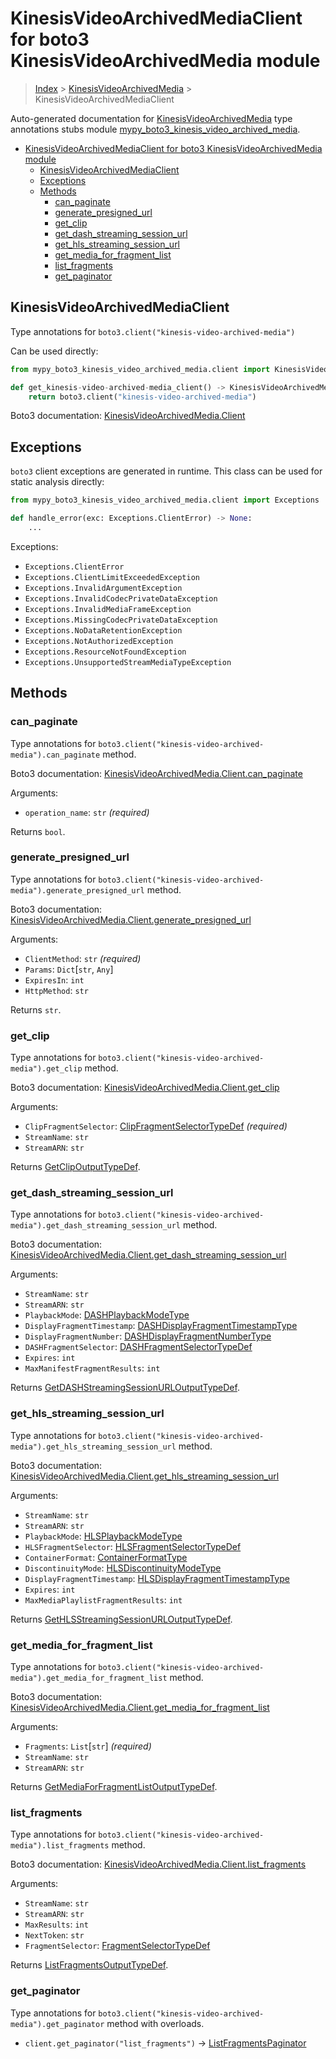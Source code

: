 # KinesisVideoArchivedMediaClient for boto3 KinesisVideoArchivedMedia module

> [Index](..) > [KinesisVideoArchivedMedia](.) >
> KinesisVideoArchivedMediaClient

Auto-generated documentation for
[KinesisVideoArchivedMedia](https://boto3.amazonaws.com/v1/documentation/api/1.17.74/reference/services/kinesis-video-archived-media.html#KinesisVideoArchivedMedia)
type annotations stubs module
[mypy_boto3_kinesis_video_archived_media](https://pypi.org/project/mypy-boto3-kinesis-video-archived-media/).

- [KinesisVideoArchivedMediaClient for boto3 KinesisVideoArchivedMedia module](#kinesisvideoarchivedmediaclient-for-boto3-kinesisvideoarchivedmedia-module)
  - [KinesisVideoArchivedMediaClient](#kinesisvideoarchivedmediaclient)
  - [Exceptions](#exceptions)
  - [Methods](#methods)
    - [can_paginate](#can_paginate)
    - [generate_presigned_url](#generate_presigned_url)
    - [get_clip](#get_clip)
    - [get_dash_streaming_session_url](#get_dash_streaming_session_url)
    - [get_hls_streaming_session_url](#get_hls_streaming_session_url)
    - [get_media_for_fragment_list](#get_media_for_fragment_list)
    - [list_fragments](#list_fragments)
    - [get_paginator](#get_paginator)

## KinesisVideoArchivedMediaClient

Type annotations for `boto3.client("kinesis-video-archived-media")`

Can be used directly:

```python
from mypy_boto3_kinesis_video_archived_media.client import KinesisVideoArchivedMediaClient

def get_kinesis-video-archived-media_client() -> KinesisVideoArchivedMediaClient:
    return boto3.client("kinesis-video-archived-media")
```

Boto3 documentation:
[KinesisVideoArchivedMedia.Client](https://boto3.amazonaws.com/v1/documentation/api/1.17.74/reference/services/kinesis-video-archived-media.html#KinesisVideoArchivedMedia.Client)

## Exceptions

`boto3` client exceptions are generated in runtime. This class can be used for
static analysis directly:

```python
from mypy_boto3_kinesis_video_archived_media.client import Exceptions

def handle_error(exc: Exceptions.ClientError) -> None:
    ...
```

Exceptions:

- `Exceptions.ClientError`
- `Exceptions.ClientLimitExceededException`
- `Exceptions.InvalidArgumentException`
- `Exceptions.InvalidCodecPrivateDataException`
- `Exceptions.InvalidMediaFrameException`
- `Exceptions.MissingCodecPrivateDataException`
- `Exceptions.NoDataRetentionException`
- `Exceptions.NotAuthorizedException`
- `Exceptions.ResourceNotFoundException`
- `Exceptions.UnsupportedStreamMediaTypeException`

## Methods

### can_paginate

Type annotations for
`boto3.client("kinesis-video-archived-media").can_paginate` method.

Boto3 documentation:
[KinesisVideoArchivedMedia.Client.can_paginate](https://boto3.amazonaws.com/v1/documentation/api/1.17.74/reference/services/kinesis-video-archived-media.html#KinesisVideoArchivedMedia.Client.can_paginate)

Arguments:

- `operation_name`: `str` *(required)*

Returns `bool`.

### generate_presigned_url

Type annotations for
`boto3.client("kinesis-video-archived-media").generate_presigned_url` method.

Boto3 documentation:
[KinesisVideoArchivedMedia.Client.generate_presigned_url](https://boto3.amazonaws.com/v1/documentation/api/1.17.74/reference/services/kinesis-video-archived-media.html#KinesisVideoArchivedMedia.Client.generate_presigned_url)

Arguments:

- `ClientMethod`: `str` *(required)*
- `Params`: `Dict`\[`str`, `Any`\]
- `ExpiresIn`: `int`
- `HttpMethod`: `str`

Returns `str`.

### get_clip

Type annotations for `boto3.client("kinesis-video-archived-media").get_clip`
method.

Boto3 documentation:
[KinesisVideoArchivedMedia.Client.get_clip](https://boto3.amazonaws.com/v1/documentation/api/1.17.74/reference/services/kinesis-video-archived-media.html#KinesisVideoArchivedMedia.Client.get_clip)

Arguments:

- `ClipFragmentSelector`:
  [ClipFragmentSelectorTypeDef](./type_defs.md#clipfragmentselectortypedef)
  *(required)*
- `StreamName`: `str`
- `StreamARN`: `str`

Returns [GetClipOutputTypeDef](./type_defs.md#getclipoutputtypedef).

### get_dash_streaming_session_url

Type annotations for
`boto3.client("kinesis-video-archived-media").get_dash_streaming_session_url`
method.

Boto3 documentation:
[KinesisVideoArchivedMedia.Client.get_dash_streaming_session_url](https://boto3.amazonaws.com/v1/documentation/api/1.17.74/reference/services/kinesis-video-archived-media.html#KinesisVideoArchivedMedia.Client.get_dash_streaming_session_url)

Arguments:

- `StreamName`: `str`
- `StreamARN`: `str`
- `PlaybackMode`: [DASHPlaybackModeType](./literals.md#dashplaybackmodetype)
- `DisplayFragmentTimestamp`:
  [DASHDisplayFragmentTimestampType](./literals.md#dashdisplayfragmenttimestamptype)
- `DisplayFragmentNumber`:
  [DASHDisplayFragmentNumberType](./literals.md#dashdisplayfragmentnumbertype)
- `DASHFragmentSelector`:
  [DASHFragmentSelectorTypeDef](./type_defs.md#dashfragmentselectortypedef)
- `Expires`: `int`
- `MaxManifestFragmentResults`: `int`

Returns
[GetDASHStreamingSessionURLOutputTypeDef](./type_defs.md#getdashstreamingsessionurloutputtypedef).

### get_hls_streaming_session_url

Type annotations for
`boto3.client("kinesis-video-archived-media").get_hls_streaming_session_url`
method.

Boto3 documentation:
[KinesisVideoArchivedMedia.Client.get_hls_streaming_session_url](https://boto3.amazonaws.com/v1/documentation/api/1.17.74/reference/services/kinesis-video-archived-media.html#KinesisVideoArchivedMedia.Client.get_hls_streaming_session_url)

Arguments:

- `StreamName`: `str`
- `StreamARN`: `str`
- `PlaybackMode`: [HLSPlaybackModeType](./literals.md#hlsplaybackmodetype)
- `HLSFragmentSelector`:
  [HLSFragmentSelectorTypeDef](./type_defs.md#hlsfragmentselectortypedef)
- `ContainerFormat`: [ContainerFormatType](./literals.md#containerformattype)
- `DiscontinuityMode`:
  [HLSDiscontinuityModeType](./literals.md#hlsdiscontinuitymodetype)
- `DisplayFragmentTimestamp`:
  [HLSDisplayFragmentTimestampType](./literals.md#hlsdisplayfragmenttimestamptype)
- `Expires`: `int`
- `MaxMediaPlaylistFragmentResults`: `int`

Returns
[GetHLSStreamingSessionURLOutputTypeDef](./type_defs.md#gethlsstreamingsessionurloutputtypedef).

### get_media_for_fragment_list

Type annotations for
`boto3.client("kinesis-video-archived-media").get_media_for_fragment_list`
method.

Boto3 documentation:
[KinesisVideoArchivedMedia.Client.get_media_for_fragment_list](https://boto3.amazonaws.com/v1/documentation/api/1.17.74/reference/services/kinesis-video-archived-media.html#KinesisVideoArchivedMedia.Client.get_media_for_fragment_list)

Arguments:

- `Fragments`: `List`\[`str`\] *(required)*
- `StreamName`: `str`
- `StreamARN`: `str`

Returns
[GetMediaForFragmentListOutputTypeDef](./type_defs.md#getmediaforfragmentlistoutputtypedef).

### list_fragments

Type annotations for
`boto3.client("kinesis-video-archived-media").list_fragments` method.

Boto3 documentation:
[KinesisVideoArchivedMedia.Client.list_fragments](https://boto3.amazonaws.com/v1/documentation/api/1.17.74/reference/services/kinesis-video-archived-media.html#KinesisVideoArchivedMedia.Client.list_fragments)

Arguments:

- `StreamName`: `str`
- `StreamARN`: `str`
- `MaxResults`: `int`
- `NextToken`: `str`
- `FragmentSelector`:
  [FragmentSelectorTypeDef](./type_defs.md#fragmentselectortypedef)

Returns
[ListFragmentsOutputTypeDef](./type_defs.md#listfragmentsoutputtypedef).

### get_paginator

Type annotations for
`boto3.client("kinesis-video-archived-media").get_paginator` method with
overloads.

- `client.get_paginator("list_fragments")` ->
  [ListFragmentsPaginator](./paginators.md#listfragmentspaginator)
